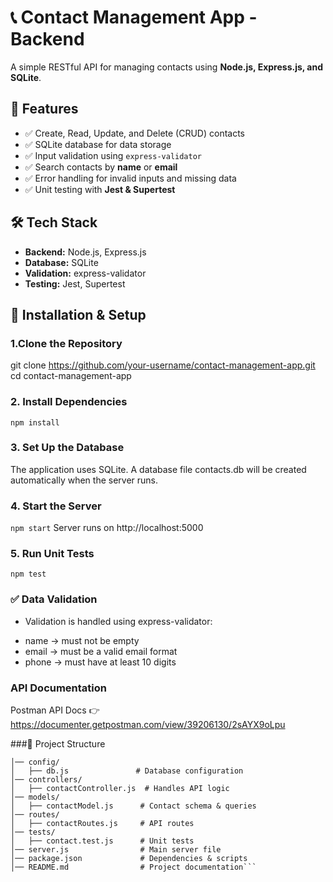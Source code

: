 # 📞 Contact Management App - Backend

A simple RESTful API for managing contacts using **Node.js, Express.js, and SQLite**.

## 🚀 Features
- ✅ Create, Read, Update, and Delete (CRUD) contacts  
- ✅ SQLite database for data storage  
- ✅ Input validation using `express-validator`  
- ✅ Search contacts by **name** or **email**  
- ✅ Error handling for invalid inputs and missing data  
- ✅ Unit testing with **Jest & Supertest**  

## 🛠 Tech Stack
- **Backend:** Node.js, Express.js  
- **Database:** SQLite  
- **Validation:** express-validator  
- **Testing:** Jest, Supertest  

## 🔧 Installation & Setup
### 1️.Clone the Repository
git clone https://github.com/your-username/contact-management-app.git
cd contact-management-app

### 2. Install Dependencies
`npm install`

### 3. Set Up the Database
The application uses SQLite. A database file contacts.db will be created automatically when the server runs.

### 4. Start the Server
`npm start`
Server runs on http://localhost:5000

### 5. Run Unit Tests
`npm test`

### ✅ Data Validation
* Validation is handled using express-validator:

- name → must not be empty
- email → must be a valid email format
- phone → must have at least 10 digits

### API Documentation 
Postman API Docs 👉 https://documenter.getpostman.com/view/39206130/2sAYX9oLpu


###📂 Project Structure

```contact-management-app/
│── config/
│   ├── db.js               # Database configuration
│── controllers/
│   ├── contactController.js  # Handles API logic
│── models/
│   ├── contactModel.js      # Contact schema & queries
│── routes/
│   ├── contactRoutes.js     # API routes
│── tests/
│   ├── contact.test.js      # Unit tests
│── server.js                # Main server file
│── package.json             # Dependencies & scripts
│── README.md                # Project documentation```




